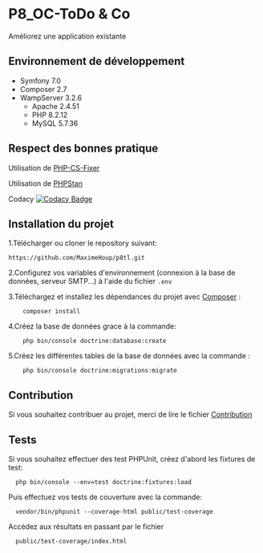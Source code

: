 # P8_OC-ToDo & Co
Améliorez une application existante

## Environnement de développement
* Symfony 7.0
* Composer 2.7
* WampServer 3.2.6
    * Apache 2.4.51
    * PHP 8.2.12
    * MySQL 5.7.36
 
## Respect des bonnes pratique
Utilisation de [PHP-CS-Fixer](https://github.com/PHP-CS-Fixer/PHP-CS-Fixer)

Utilisation de [PHPStan](https://phpstan.org/user-guide/getting-started)

Codacy [![Codacy Badge](https://app.codacy.com/project/badge/Grade/d3baafda4a4142d19f2b37a675a6586a)](https://app.codacy.com/gh/MaximeHoup/p8tl/dashboard?utm_source=gh&utm_medium=referral&utm_content=&utm_campaign=Badge_grade)
## Installation du projet
1.Télécharger ou cloner le repository suivant:
```
https://github.com/MaximeHoup/p8tl.git
```

2.Configurez vos variables d'environnement (connexion à la base de données, serveur SMTP...) à l'aide du fichier
```.env```

3.Téléchargez et installez les dépendances du projet avec [Composer](https://getcomposer.org/download/) :
```
    composer install
```

4.Créez la base de données grace à la commande:
```
    php bin/console doctrine:database:create
```

5.Créez les différentes tables de la base de données avec la commande :
```
    php bin/console doctrine:migrations:migrate
```
## Contribution
Si vous souhaitez contribuer au projet, merci de lire le fichier [Contribution](https://github.com/MaximeHoup/p8tl/blob/main/Contribution.md)

## Tests
Si vous souhaitez effectuer des test PHPUnit, créez d'abord les fixtures de test:
```
  php bin/console --env=test doctrine:fixtures:load
```

Puis effectuez vos tests de couverture avec la commande:
```
  vendor/bin/phpunit --coverage-html public/test-coverage
```

Accédez aux résultats en passant par le fichier
```
  public/test-coverage/index.html
```
